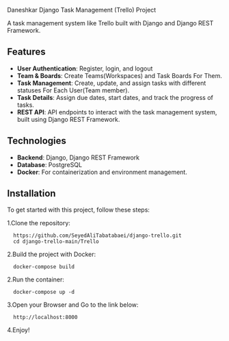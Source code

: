 Daneshkar Django Task Management (Trello) Project

A task management system like Trello built with Django and Django REST Framework.

## Features
- **User Authentication**: Register, login, and logout
- **Team & Boards**: Create Teams(Workspaces) and Task Boards For Them.
- **Task Management**: Create, update, and assign tasks with different statuses For Each User(Team member).
- **Task Details**: Assign due dates, start dates, and track the progress of tasks.
- **REST API**: API endpoints to interact with the task management system, built using Django REST Framework.
## Technologies
- **Backend**: Django, Django REST Framework
- **Database**: PostgreSQL
- **Docker**: For containerization and environment management.


## Installation

To get started with this project, follow these steps:

1.Clone the repository:
  ```
    https://github.com/SeyedAliTabatabaei/django-trello.git
    cd django-trello-main/Trello
  ```

2.Build the project with Docker:
  ```
    docker-compose build
  ```
2.Run the container:
  ```
    docker-compose up -d
  ```
3.Open your Browser and Go to the link below:
```
  http://localhost:8000
```
4.Enjoy!
